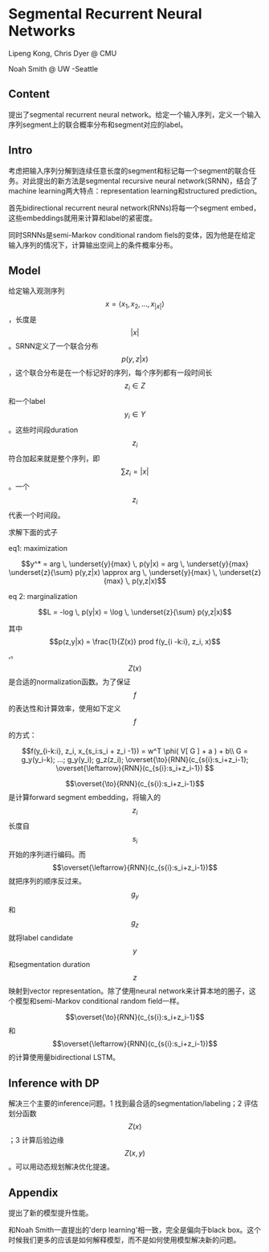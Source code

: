 # Segmental Recurrent Neural Networks

Lipeng Kong, Chris Dyer @ CMU

Noah Smith @ UW -Seattle

## Content

提出了segmental recurrent neural network。给定一个输入序列，定义一个输入序列segment上的联合概率分布和segment对应的label。

## Intro

考虑把输入序列分解到连续任意长度的segment和标记每一个segment的联合任务。对此提出的新方法是segmental recursive neural network(SRNN)，结合了machine learning两大特点：representation learning和structured prediction。

首先bidirectional recurrent neural network(RNNs)将每一个segment embed，这些embeddings就用来计算和label的紧密度。

同时SRNNs是semi-Markov conditional random fiels的变体，因为他是在给定输入序列的情况下，计算输出空间上的条件概率分布。

## Model

给定输入观测序列$$x= \langle x_1, x_2, ..., x_{|x|} \rangle$$，长度是$$|x|$$。SRNN定义了一个联合分布$$p(y,z|x)$$，这个联合分布是在一个标记好的序列，每个序列都有一段时间长$$z_i \in Z$$和一个label $$y_i \in Y$$。这些时间段duration $$z_i$$符合加起来就是整个序列，即$$\sum z_i = |x|$$。一个$$z_i$$代表一个时间段。

求解下面的式子

eq1: maximization

$$y^* = arg \, \underset{y}{max} \, p(y|x) = arg \, \underset{y}{max} \underset{z}{\sum} p(y,z|x) \approx arg \, \underset{y}{max} \, \underset{z}{max} \, p(y,z|x)$$

eq 2: marginalization

$$L = -log \, p(y|x) = \log \, \underset{z}{\sum} p(y,z|x)$$

其中 $$p(z,y|x) = \frac{1}{Z(x)} prod f(y_{i -k:i}, z_i, x)$$,。$$Z(x)$$是合适的normalization函数。为了保证$$f$$的表达性和计算效率，使用如下定义$$f$$的方式：

$$f(y_{i-k:i}, z_i, x_{s_i:s_i + z_i -1}) = w^T \phi( V[ G ] + a ) + b\\
G = g_y(y_i-k); ...; g_y(y_i); g_z(z_i); \overset{\to}{RNN}(c_{s{i}:s_i+z_i-1}; \overset{\leftarrow}{RNN}(c_{s{i}:s_i+z_i-1})
$$

$$\overset{\to}{RNN}(c_{s{i}:s_i+z_i-1}$$是计算forward segment embedding，将输入的$$z_i$$长度自$$s_i$$开始的序列进行编码。而$$\overset{\leftarrow}{RNN}(c_{s{i}:s_i+z_i-1})$$
就把序列的顺序反过来。$$g_y$$和$$g_z$$就将label candidate $$y$$和segmentation duration$$z$$映射到vector representation。除了使用neural network来计算本地的圈子，这个模型和semi-Markov conditional random field一样。

$$\overset{\to}{RNN}(c_{s{i}:s_i+z_i-1}$$和$$\overset{\leftarrow}{RNN}(c_{s{i}:s_i+z_i-1})$$的计算使用量bidirectional LSTM。

## Inference with DP

解决三个主要的inference问题。1 找到最合适的segmentation/labeling；2 评估划分函数$$Z(x)$$；3 计算后验边缘$$Z(x,y)$$。可以用动态规划解决优化提速。

## Appendix

提出了新的模型提升性能。

和Noah Smith一直提出的'derp learning'相一致，完全是偏向于black box。这个时候我们更多的应该是如何解释模型，而不是如何使用模型解决新的问题。